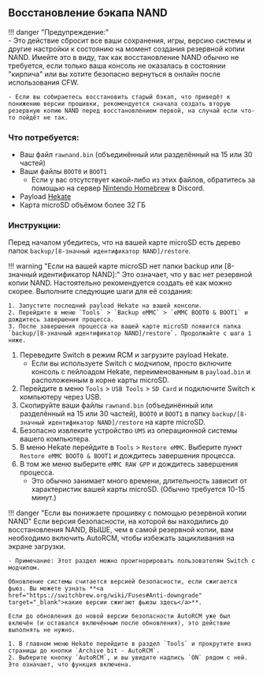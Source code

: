 ## Восстановление бэкапа NAND

!!! danger "Предупреждение:" 	
	- Это действие сбросит все ваши сохранения, игры, версию системы и другие настройки к состоянию на момент создания резервной копии NAND. Имейте это в виду, так как восстановление NAND обычно не требуется, если только ваша консоль не оказалась в состоянии "кирпича" или вы хотите безопасно вернуться в онлайн после использования CFW.

	- Если вы собираетесь восстановить старый бэкап, что приведёт к понижению версии прошивки, рекомендуется сначала создать вторую резервную копию NAND перед восстановлением первой, на случай если что-то пойдёт не так.


### Что потребуется:
- Ваш файл `rawnand.bin` (объединённый или разделённый на 15 или 30 частей)
- Ваши файлы `BOOT0` и `BOOT1`
  - Если у вас отсутствует какой-либо из этих файлов, обратитесь за помощью на сервер [Nintendo Homebrew](https://discord.gg/C29hYvh) в Discord.
- Payload <a href="https://github.com/CTCaer/hekate/releases/" target="_blank">Hekate</a>
- Карта microSD объёмом более 32 ГБ


### Инструкции:

Перед началом убедитесь, что на вашей карте microSD есть дерево папок `backup/[8-значный идентификатор NAND]/restore`.

!!! warning "Если на вашей карте microSD нет папки backup или [8-значный идентификатор NAND]:"
    Это означает, что у вас нет резервной копии NAND. Настоятельно рекомендуется создать её как можно скорее. Выполните следующие шаги для её создания:

    1. Запустите последний payload Hekate на вашей консоли.
    2. Перейдите в меню `Tools` > `Backup eMMC` > `eMMC BOOT0 & BOOT1` и дождитесь завершения процесса.
    3. После завершения процесса на вашей карте microSD появится папка `backup/[8-значный идентификатор NAND]/restore`. Продолжайте с шага 1 ниже.

1. Переведите Switch в режим RCM и загрузите payload Hekate.
    - Если вы используете Switch с модчипом, просто включите консоль с пейлоадом Hekate, переименованным в `payload.bin` и расположенным в корне карты microSD.
2. Перейдите в меню `Tools` > `USB Tools` > `SD Card` и подключите Switch к компьютеру через USB.
3. Скопируйте ваши файлы `rawnand.bin` (объединённый или разделённый на 15 или 30 частей), `BOOT0` и `BOOT1` в папку `backup/[8-значный идентификатор NAND]/restore` на карте microSD.
4. Безопасно извлеките устройство `UMS` из операционной системы вашего компьютера.
5. В меню Hekate перейдите в `Tools` > `Restore eMMC`. Выберите пункт `Restore eMMC BOOT0 & BOOT1` и дождитесь завершения процесса.
6. В том же меню выберите `eMMC RAW GPP` и дождитесь завершения процесса.
    - Это обычно занимает много времени, длительность зависит от характеристик вашей карты microSD. (Обычно требуется 10-15 минут.)


!!! danger "Если вы понижаете прошивку с помощью резервной копии NAND"
    Если версия безопасности, на которой вы находились до восстановления NAND, ВЫШЕ, чем в самой резервной копии, вам необходимо включить AutoRCM, чтобы избежать зацикливания на экране загрузки.

    - Примечание: Этот раздел можно проигнорировать пользователям Switch с модчипом.

    Обновление системы считается версией безопасности, если сжигается фьюз. Вы можете узнать **<a href="https://switchbrew.org/wiki/Fuses#Anti-downgrade" target="_blank">какие версии сжигают фьюзы здесь</a>**.

    Если до обновления до новой версии безопасности AutoRCM уже был включён (и оставался включённым после обновления), это действие выполнять не нужно.

    1. В главном меню Hekate перейдите в раздел `Tools` и прокрутите вниз страницы до кнопки `Archive bit - AutoRCM`.
    2. Выберите кнопку `AutoRCM`, и вы увидите надпись `ON` рядом с ней. Это означает, что функция включена.